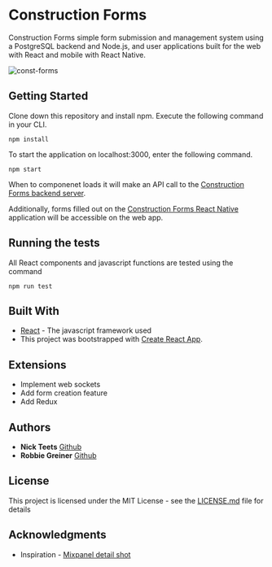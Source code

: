 # Construction Forms

Construction Forms simple form submission and management system using a PostgreSQL backend and Node.js, and user applications built for the web with React and mobile with React Native.

![const-forms](https://user-images.githubusercontent.com/26471447/34734781-4cdded8e-f52a-11e7-983a-7da2750f7004.gif)

## Getting Started

Clone down this repository and install npm. Execute the following command in your CLI.

```
npm install
```

To start the application on localhost:3000, enter the following command. 
```
npm start
```

When to componenet loads it will make an API call to the [Construction Forms backend server](https://github.com/robbiegreiner/construction-forms-backend).

Additionally, forms filled out on the [Construction Forms React Native](https://github.com/robbiegreiner/construction-forms-native-app) application will be accessible on the web app. 

## Running the tests

All React components and javascript functions are tested using the command

```
npm run test
```

## Built With

* [React](https://reactjs.org/) - The javascript framework used
* This project was bootstrapped with [Create React App](https://github.com/facebookincubator/create-react-app).

## Extensions

* Implement web sockets
* Add form creation feature
* Add Redux

## Authors

* **Nick Teets** [Github](https://github.com/nicktu12)
* **Robbie Greiner** [Github](https://github.com/robbiegreiner)

## License

This project is licensed under the MIT License - see the [LICENSE.md](LICENSE.md) file for details

## Acknowledgments

* Inspiration - [Mixpanel detail shot](https://dribbble.com/shots/4034223-Mixpanel-detail-shot)

